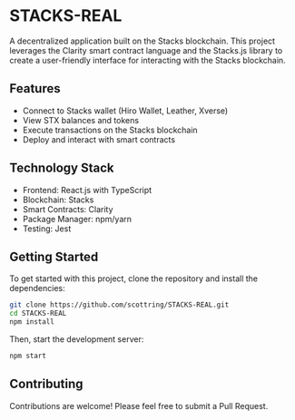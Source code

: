 # STACKS-REAL

A decentralized application built on the Stacks blockchain. This project leverages the Clarity smart contract language and the Stacks.js library to create a user-friendly interface for interacting with the Stacks blockchain.

## Features

- Connect to Stacks wallet (Hiro Wallet, Leather, Xverse)
- View STX balances and tokens
- Execute transactions on the Stacks blockchain
- Deploy and interact with smart contracts

## Technology Stack

- Frontend: React.js with TypeScript
- Blockchain: Stacks
- Smart Contracts: Clarity
- Package Manager: npm/yarn
- Testing: Jest

## Getting Started

To get started with this project, clone the repository and install the dependencies:

```bash
git clone https://github.com/scottring/STACKS-REAL.git
cd STACKS-REAL
npm install
```

Then, start the development server:

```bash
npm start
```

## Contributing

Contributions are welcome! Please feel free to submit a Pull Request.
